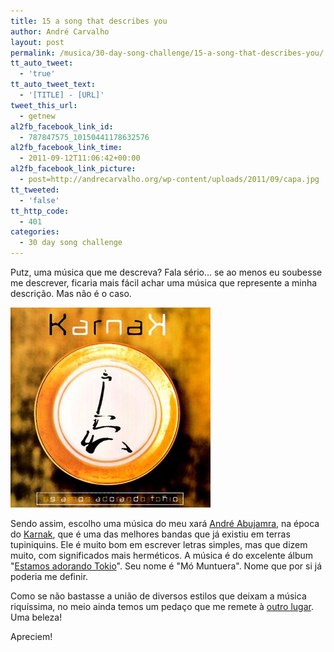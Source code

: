 ```yaml
---
title: 15 a song that describes you
author: André Carvalho
layout: post
permalink: /musica/30-day-song-challenge/15-a-song-that-describes-you/
tt_auto_tweet:
  - 'true'
tt_auto_tweet_text:
  - '[TITLE] - [URL]'
tweet_this_url:
  - getnew
al2fb_facebook_link_id:
  - 787847575_10150441178632576
al2fb_facebook_link_time:
  - 2011-09-12T11:06:42+00:00
al2fb_facebook_link_picture:
  - post=http://andrecarvalho.org/wp-content/uploads/2011/09/capa.jpg
tt_tweeted:
  - 'false'
tt_http_code:
  - 401
categories:
  - 30 day song challenge
---
```


Putz, uma música que me descreva? Fala sério… se ao menos eu soubesse me descrever, ficaria mais fácil achar uma música que represente a minha descrição. Mas não é o caso.

![Karnak - Estamos adorando Tokio](/wp-content/uploads/2011/09/capa.jpg)

Sendo assim, escolho uma música do meu xará [André Abujamra](http://www.myspace.com/andreabujamra), na época do [Karnak](http://pt.wikipedia.org/wiki/Karnak), que é uma das melhores bandas que já existiu em terras tupiniquins. Ele é muito bom em escrever letras simples, mas que dizem muito, com significados mais herméticos. A música é do excelente álbum "[Estamos adorando Tokio](http://pt.wikipedia.org/wiki/Estamos_Adorando_Tóquio)". Seu nome é "Mó Muntuera". Nome que por si já poderia me definir.

Como se não bastasse a união de diversos estilos que deixam a música riquíssima, no meio ainda temos um pedaço que me remete à [outro lugar](/musica/30-day-song-challenge/06-a-song-that-reminds-you-of-somewhere/). Uma beleza!

Apreciem!


